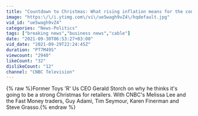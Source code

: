 ```yaml
---
title: "Countdown to Christmas: What rising inflation means for the consumer"
image: "https:\/\/i.ytimg.com\/vi\/ue5wagh9vZ4\/hqdefault.jpg"
vid_id: "ue5wagh9vZ4"
categories: "News-Politics"
tags: ["breaking news","business news","cable"]
date: "2021-09-30T06:53:27+03:00"
vid_date: "2021-09-29T22:24:45Z"
duration: "PT7M49S"
viewcount: "2940"
likeCount: "32"
dislikeCount: "12"
channel: "CNBC Television"
---
```

{% raw %}Former Toys 'R' Us CEO Gerald Storch on why he thinks it's going to be a strong Christmas for retailers. With CNBC's Melissa Lee and the Fast Money traders, Guy Adami, Tim Seymour, Karen Finerman and Steve Grasso.{% endraw %}
